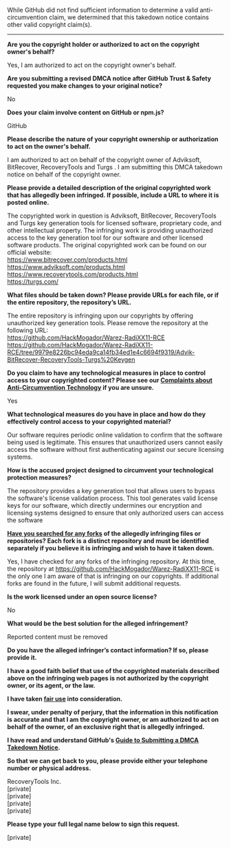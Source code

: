 While GitHub did not find sufficient information to determine a valid anti-circumvention claim, we determined that this takedown notice contains other valid copyright claim(s).

---

**Are you the copyright holder or authorized to act on the copyright owner's behalf?**

Yes, I am authorized to act on the copyright owner's behalf.

**Are you submitting a revised DMCA notice after GitHub Trust & Safety requested you make changes to your original notice?**

No

**Does your claim involve content on GitHub or npm.js?**

GitHub

**Please describe the nature of your copyright ownership or authorization to act on the owner's behalf.**

I am authorized to act on behalf of the copyright owner of Adviksoft, BitRecover, RecoveryTools and Turgs . I am submitting this DMCA takedown notice on behalf of the copyright owner.

**Please provide a detailed description of the original copyrighted work that has allegedly been infringed. If possible, include a URL to where it is posted online.**

The copyrighted work in question is Adviksoft, BitRecover, RecoveryTools and Turgs key generation tools for licensed software, proprietary code, and other intellectual property. The infringing work is providing unauthorized access to the key generation tool for our software and other licensed software products. The original copyrighted work can be found on our official website:  
https://www.bitrecover.com/products.html  
https://www.adviksoft.com/products.html  
https://www.recoverytools.com/products.html  
https://turgs.com/  

**What files should be taken down? Please provide URLs for each file, or if the entire repository, the repository’s URL.**

The entire repository is infringing upon our copyrights by offering unauthorized key generation tools. Please remove the repository at the following URL:  
https://github.com/HackMogador/Warez-RadiXX11-RCE  
https://github.com/HackMogador/Warez-RadiXX11-RCE/tree/9979e8226bc94eda9ca14fb34ed1e4c6694f9319/Advik-BitRecover-RecoveryTools-Turgs%20Keygen

**Do you claim to have any technological measures in place to control access to your copyrighted content? Please see our <a href="https://docs.github.com/articles/guide-to-submitting-a-dmca-takedown-notice#complaints-about-anti-circumvention-technology">Complaints about Anti-Circumvention Technology</a> if you are unsure.**

Yes

**What technological measures do you have in place and how do they effectively control access to your copyrighted material?**

Our software requires periodic online validation to confirm that the software being used is legitimate. This ensures that unauthorized users cannot easily access the software without first authenticating against our secure licensing systems.

**How is the accused project designed to circumvent your technological protection measures?**

The repository provides a key generation tool that allows users to bypass the software's license validation process. This tool generates valid license keys for our software, which directly undermines our encryption and licensing systems designed to ensure that only authorized users can access the software

**<a href="https://docs.github.com/articles/dmca-takedown-policy#b-what-about-forks-or-whats-a-fork">Have you searched for any forks</a> of the allegedly infringing files or repositories? Each fork is a distinct repository and must be identified separately if you believe it is infringing and wish to have it taken down.**

Yes, I have checked for any forks of the infringing repository. At this time, the repository at https://github.com/HackMogador/Warez-RadiXX11-RCE is the only one I am aware of that is infringing on our copyrights. If additional forks are found in the future, I will submit additional requests.

**Is the work licensed under an open source license?**

No

**What would be the best solution for the alleged infringement?**

Reported content must be removed

**Do you have the alleged infringer’s contact information? If so, please provide it.**

**I have a good faith belief that use of the copyrighted materials described above on the infringing web pages is not authorized by the copyright owner, or its agent, or the law.**

**I have taken <a href="https://www.lumendatabase.org/topics/22">fair use</a> into consideration.**

**I swear, under penalty of perjury, that the information in this notification is accurate and that I am the copyright owner, or am authorized to act on behalf of the owner, of an exclusive right that is allegedly infringed.**

**I have read and understand GitHub's <a href="https://docs.github.com/articles/guide-to-submitting-a-dmca-takedown-notice/">Guide to Submitting a DMCA Takedown Notice</a>.**

**So that we can get back to you, please provide either your telephone number or physical address.**

RecoveryTools Inc.  
[private]  
[private]  
[private]  
[private]  

**Please type your full legal name below to sign this request.**

[private]  
